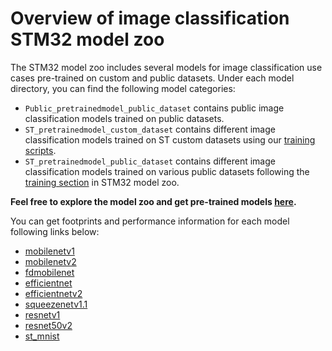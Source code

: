 # Overview of image classification STM32 model zoo

The STM32 model zoo includes several models for image classification use cases pre-trained on custom and public datasets. Under each model directory, you can find the following model categories:

- `Public_pretrainedmodel_public_dataset` contains public image classification models trained on public datasets.
- `ST_pretrainedmodel_custom_dataset` contains different image classification models trained on ST custom datasets using our [training scripts](./README_TRAINING.md). 
- `ST_pretrainedmodel_public_dataset` contains different image classification models trained on various public datasets following the [training section](./README_TRAINING.md) in STM32 model zoo.

**Feel free to explore the model zoo and get pre-trained models [here](https://github.com/STMicroelectronics/stm32ai-modelzoo/tree/master/image_classification/).**


You can get footprints and performance information for each model following links below:
- [mobilenetv1](https://github.com/STMicroelectronics/stm32ai-modelzoo/blob/master/image_classification/mobilenetv1/README.md)
- [mobilenetv2](https://github.com/STMicroelectronics/stm32ai-modelzoo/blob/master/image_classification/mobilenetv2/README.md)
- [fdmobilenet](https://github.com/STMicroelectronics/stm32ai-modelzoo/blob/master/image_classification/fdmobilenet/README.md)
- [efficientnet](https://github.com/STMicroelectronics/stm32ai-modelzoo/blob/master/image_classification/efficientnet/README.md)
- [efficientnetv2](https://github.com/STMicroelectronics/stm32ai-modelzoo/blob/master/image_classification/efficientnetv2/README.md)
- [squeezenetv1.1](https://github.com/STMicroelectronics/stm32ai-modelzoo/blob/master/image_classification/squeezenetv1.1/README.md)
- [resnetv1](https://github.com/STMicroelectronics/stm32ai-modelzoo/blob/master/image_classification/resnetv1/README.md)
- [resnet50v2](https://github.com/STMicroelectronics/stm32ai-modelzoo/blob/master/image_classification/resnet50v2/README.md)
- [st_mnist](https://github.com/STMicroelectronics/stm32ai-modelzoo/blob/master/image_classification/st_mnist/README.md)
